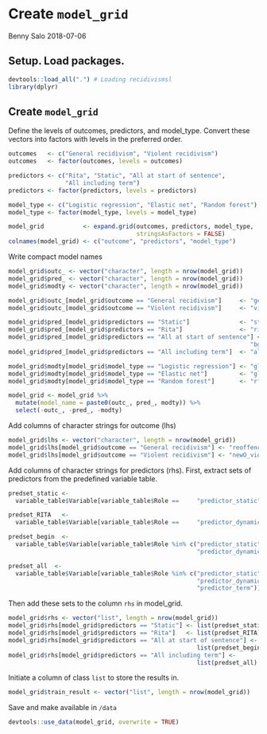 Create `model_grid`
================
Benny Salo
2018-07-06

Setup. Load packages.
---------------------

``` r
devtools::load_all(".") # Loading recidivismsl
library(dplyr)
```

Create `model_grid`
-------------------

Define the levels of outcomes, predictors, and model\_type. Convert these vectors into factors with levels in the preferred order.

``` r
outcomes   <- c("General recidivism", "Violent recidivism")
outcomes   <- factor(outcomes, levels = outcomes)

predictors <- c("Rita", "Static", "All at start of sentence", 
                "All including term")
predictors <- factor(predictors, levels = predictors)

model_type <- c("Logistic regression", "Elastic net", "Random forest")
model_type <- factor(model_type, levels = model_type)                   

model_grid           <- expand.grid(outcomes, predictors, model_type, 
                                    stringsAsFactors = FALSE)
colnames(model_grid) <- c("outcome", "predictors", "model_type")
```

Write compact model names

``` r
model_grid$outc_ <- vector("character", length = nrow(model_grid))
model_grid$pred_ <- vector("character", length = nrow(model_grid))
model_grid$modty <- vector("character", length = nrow(model_grid))

model_grid$outc_[model_grid$outcome == "General recidivism"]     <- "gen_"
model_grid$outc_[model_grid$outcome == "Violent recidivism"]     <- "vio_"

model_grid$pred_[model_grid$predictors == "Static"]              <- "stat_"
model_grid$pred_[model_grid$predictors == "Rita"]                <- "rita_"
model_grid$pred_[model_grid$predictors == "All at start of sentence"] <- 
                                                                    "bgnn_"
model_grid$pred_[model_grid$predictors == "All including term"]  <- "allp_"

model_grid$modty[model_grid$model_type == "Logistic regression"] <- "glm"
model_grid$modty[model_grid$model_type == "Elastic net"]         <- "glmnet"
model_grid$modty[model_grid$model_type == "Random forest"]       <- "rf"

model_grid <- model_grid %>% 
  mutate(model_name = paste0(outc_, pred_, modty)) %>% 
  select(-outc_, -pred_, -modty)
```

Add columns of character strings for outcome (lhs)

``` r
model_grid$lhs <- vector("character", length = nrow(model_grid))
model_grid$lhs[model_grid$outcome == "General recidivism"] <- "reoffenceThisTerm"
model_grid$lhs[model_grid$outcome == "Violent recidivism"] <- "newO_violent"
```

Add columns of character strings for predictors (rhs). First, extract sets of predictors from the predefined variable table.

``` r
predset_static <- 
  variable_table$Variable[variable_table$Role ==     "predictor_static"]

predset_RITA   <- 
  variable_table$Variable[variable_table$Role ==     "predictor_dynamic"]

predset_begin  <- 
  variable_table$Variable[variable_table$Role %in% c("predictor_static",
                                                     "predictor_dynamic")]

predset_all  <- 
  variable_table$Variable[variable_table$Role %in% c("predictor_static",
                                                     "predictor_dynamic",
                                                     "predictor_term")]
```

Then add these sets to the column `rhs` in model\_grid.

``` r
model_grid$rhs <- vector("list", length = nrow(model_grid))
model_grid$rhs[model_grid$predictors == "Static"] <- list(predset_static)
model_grid$rhs[model_grid$predictors == "Rita"]   <- list(predset_RITA)
model_grid$rhs[model_grid$predictors == "All at start of sentence"] <- 
                                                     list(predset_begin)
model_grid$rhs[model_grid$predictors == "All including term"] <- 
                                                     list(predset_all)
```

Initiate a column of class `list` to store the results in.

``` r
model_grid$train_result <- vector("list", length = nrow(model_grid))
```

Save and make available in `/data`

``` r
devtools::use_data(model_grid, overwrite = TRUE)
```
